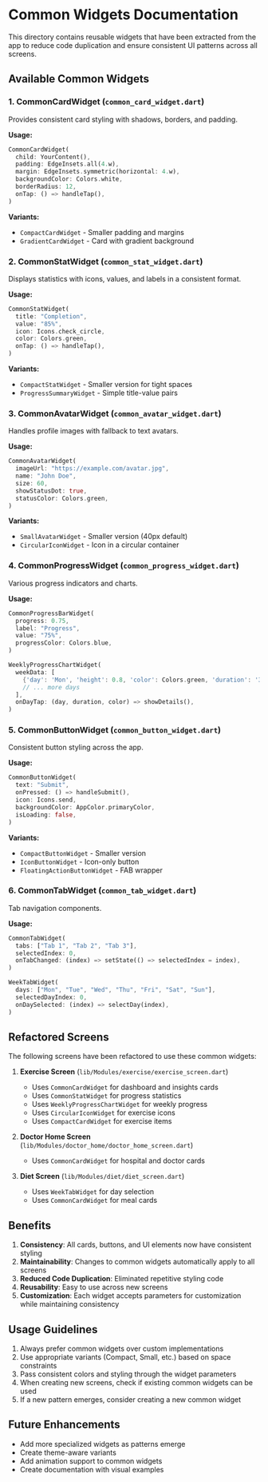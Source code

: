 # Common Widgets Documentation

This directory contains reusable widgets that have been extracted from the app to reduce code duplication and ensure consistent UI patterns across all screens.

## Available Common Widgets

### 1. CommonCardWidget (`common_card_widget.dart`)
Provides consistent card styling with shadows, borders, and padding.

**Usage:**
```dart
CommonCardWidget(
  child: YourContent(),
  padding: EdgeInsets.all(4.w),
  margin: EdgeInsets.symmetric(horizontal: 4.w),
  backgroundColor: Colors.white,
  borderRadius: 12,
  onTap: () => handleTap(),
)
```

**Variants:**
- `CompactCardWidget` - Smaller padding and margins
- `GradientCardWidget` - Card with gradient background

### 2. CommonStatWidget (`common_stat_widget.dart`)
Displays statistics with icons, values, and labels in a consistent format.

**Usage:**
```dart
CommonStatWidget(
  title: "Completion",
  value: "85%",
  icon: Icons.check_circle,
  color: Colors.green,
  onTap: () => handleTap(),
)
```

**Variants:**
- `CompactStatWidget` - Smaller version for tight spaces
- `ProgressSummaryWidget` - Simple title-value pairs

### 3. CommonAvatarWidget (`common_avatar_widget.dart`)
Handles profile images with fallback to text avatars.

**Usage:**
```dart
CommonAvatarWidget(
  imageUrl: "https://example.com/avatar.jpg",
  name: "John Doe",
  size: 60,
  showStatusDot: true,
  statusColor: Colors.green,
)
```

**Variants:**
- `SmallAvatarWidget` - Smaller version (40px default)
- `CircularIconWidget` - Icon in a circular container

### 4. CommonProgressWidget (`common_progress_widget.dart`)
Various progress indicators and charts.

**Usage:**
```dart
CommonProgressBarWidget(
  progress: 0.75,
  label: "Progress",
  value: "75%",
  progressColor: Colors.blue,
)

WeeklyProgressChartWidget(
  weekData: [
    {'day': 'Mon', 'height': 0.8, 'color': Colors.green, 'duration': '32 min'},
    // ... more days
  ],
  onDayTap: (day, duration, color) => showDetails(),
)
```

### 5. CommonButtonWidget (`common_button_widget.dart`)
Consistent button styling across the app.

**Usage:**
```dart
CommonButtonWidget(
  text: "Submit",
  onPressed: () => handleSubmit(),
  icon: Icons.send,
  backgroundColor: AppColor.primaryColor,
  isLoading: false,
)
```

**Variants:**
- `CompactButtonWidget` - Smaller version
- `IconButtonWidget` - Icon-only button
- `FloatingActionButtonWidget` - FAB wrapper

### 6. CommonTabWidget (`common_tab_widget.dart`)
Tab navigation components.

**Usage:**
```dart
CommonTabWidget(
  tabs: ["Tab 1", "Tab 2", "Tab 3"],
  selectedIndex: 0,
  onTabChanged: (index) => setState(() => selectedIndex = index),
)

WeekTabWidget(
  days: ["Mon", "Tue", "Wed", "Thu", "Fri", "Sat", "Sun"],
  selectedDayIndex: 0,
  onDaySelected: (index) => selectDay(index),
)
```

## Refactored Screens

The following screens have been refactored to use these common widgets:

1. **Exercise Screen** (`lib/Modules/exercise/exercise_screen.dart`)
   - Uses `CommonCardWidget` for dashboard and insights cards
   - Uses `CommonStatWidget` for progress statistics
   - Uses `WeeklyProgressChartWidget` for weekly progress
   - Uses `CircularIconWidget` for exercise icons
   - Uses `CompactCardWidget` for exercise items

2. **Doctor Home Screen** (`lib/Modules/doctor_home/doctor_home_screen.dart`)
   - Uses `CommonCardWidget` for hospital and doctor cards

3. **Diet Screen** (`lib/Modules/diet/diet_screen.dart`)
   - Uses `WeekTabWidget` for day selection
   - Uses `CommonCardWidget` for meal cards

## Benefits

1. **Consistency**: All cards, buttons, and UI elements now have consistent styling
2. **Maintainability**: Changes to common widgets automatically apply to all screens
3. **Reduced Code Duplication**: Eliminated repetitive styling code
4. **Reusability**: Easy to use across new screens
5. **Customization**: Each widget accepts parameters for customization while maintaining consistency

## Usage Guidelines

1. Always prefer common widgets over custom implementations
2. Use appropriate variants (Compact, Small, etc.) based on space constraints
3. Pass consistent colors and styling through the widget parameters
4. When creating new screens, check if existing common widgets can be used
5. If a new pattern emerges, consider creating a new common widget

## Future Enhancements

- Add more specialized widgets as patterns emerge
- Create theme-aware variants
- Add animation support to common widgets
- Create documentation with visual examples
